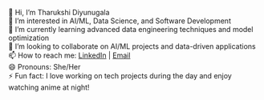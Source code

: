 👋 Hi, I’m Tharukshi Diyunugala  
👀 I’m interested in AI/ML, Data Science, and Software Development  
🌱 I’m currently learning advanced data engineering techniques and model optimization  
💞️ I’m looking to collaborate on AI/ML projects and data-driven applications  
📫 How to reach me: [LinkedIn](https://www.linkedin.com/in/tharukshi-diyunugala-6639341b7/) | [Email](mailto:tharukshidiyunugala@gmail.com)  
😄 Pronouns: She/Her  
⚡ Fun fact: I love working on tech projects during the day and enjoy watching anime at night!  


<!---
TharukshiDiyunugala/TharukshiDiyunugala is a ✨ special ✨ repository because its `README.md` (this file) appears on your GitHub profile.
You can click the Preview link to take a look at your changes.
--->
